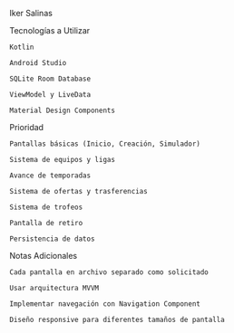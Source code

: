 Iker Salinas



Tecnologías a Utilizar

    Kotlin

    Android Studio

    SQLite Room Database

    ViewModel y LiveData

    Material Design Components

Prioridad

    Pantallas básicas (Inicio, Creación, Simulador)

    Sistema de equipos y ligas

    Avance de temporadas

    Sistema de ofertas y trasferencias

    Sistema de trofeos

    Pantalla de retiro

    Persistencia de datos

Notas Adicionales

    Cada pantalla en archivo separado como solicitado

    Usar arquitectura MVVM

    Implementar navegación con Navigation Component

    Diseño responsive para diferentes tamaños de pantalla
